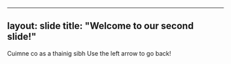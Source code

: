  ---
  layout: slide
  title: "Welcome to our second slide!"
  ---
  Cuimne co as a thainig sibh
  Use the left arrow to go back!
